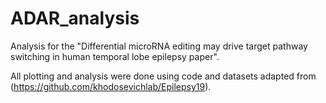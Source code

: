 # ADAR_analysis
Analysis for the "Differential microRNA editing may drive target pathway switching in human temporal lobe epilepsy paper".

All plotting and analysis were done using code and datasets adapted from (https://github.com/khodosevichlab/Epilepsy19).
